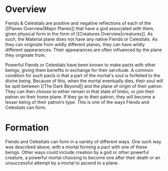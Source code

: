 # Overview
Fiends & Celestials are positive and negative reflections of each of the [[Planes Overview|Major Planes]] that have a god associated with them, given physical form in the form of [[Creatures Overview|creatures]]. As such, the Material plane does not have any native Fiends or Celestials. As they can originate from wildly different planes, they can have wildly different appearances. Their appearances are often influenced by the plane they originate from.

Powerful Fiends or Celestials have been known to make pacts with other beings, giving them benefits in exchange for their servitude. A common condition for such pacts is that a part of the mortal's soul is forfeited to the divine being. Because of this, when the mortal eventually dies, their soul will be split between [[The Dark Beyond]] and the plane of origin of their patron. They can then choose to either remain in that state of limbo, or join their patron on their home plane. If they go to their patron, they will become a lesser being of their patron’s type. This is one of the ways Fiends and Celestials can form.
# Formation
Fiends and Celestials can form in a variety of different ways. One such way was described above, with a mortal forming a pact with one of these beings. Other ways could include creation by a god or other powerful creature, a powerful mortal choosing to become one after their death or an unsuccessful attempt by a mortal to ascend to a plane.